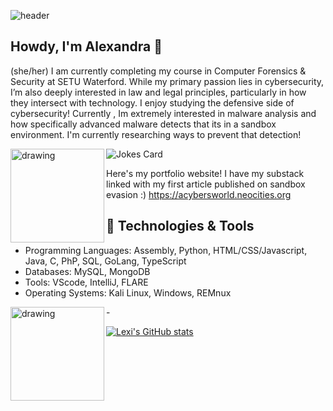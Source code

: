 
![header](https://i.imgur.com/ZGaHf6x.gif)


## Howdy, I'm Alexandra 🌼
(she/her)
I am currently completing my course in Computer Forensics & Security at SETU Waterford. While my primary passion lies in cybersecurity, I’m also deeply interested in law and legal principles, particularly in how they intersect with technology. I enjoy studying the defensive side of cybersecurity!  Currently , Im extremely interested in malware analysis and how specifically advanced malware detects that its in a sandbox environment. I'm currently researching ways to prevent that detection! 


<img src="https://i.imgur.com/DvCW1Dg.gif" alt="drawing" align="left" height="150" width="150"/>


![Jokes Card](https://readme-jokes.vercel.app/api)

Here's my portfolio website! I have my substack linked with my first article published on sandbox evasion :)
https://acybersworld.neocities.org






## 🔧 Technologies & Tools
- Programming Languages: Assembly, Python, HTML/CSS/Javascript, Java, C, PhP, SQL, GoLang, TypeScript
- Databases: MySQL, MongoDB
- Tools: VScode, IntelliJ, FLARE
- Operating Systems: Kali Linux, Windows, REMnux

-<img src="https://i.imgur.com/4qeqgEh.jpeg" alt="drawing" align="left" height="150" width="150"/>

[![Lexi's GitHub stats](https://github-readme-stats.vercel.app/api?username=alexalexiiii)](https://github.com/alexalexiiii/github-readme-stats)

